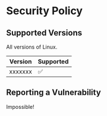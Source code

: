 # Security Policy

## Supported Versions

All versions of Linux. 

| Version | Supported          |
| ------- | ------------------ |
| xxxxxxx | :white_check_mark: |


## Reporting a Vulnerability

Impossible!
